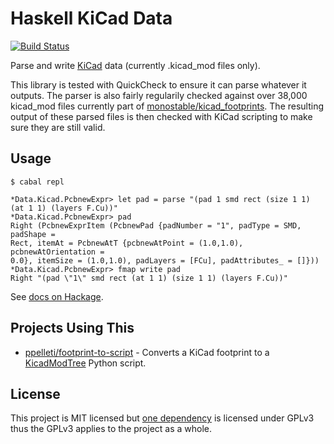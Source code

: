 # Haskell KiCad Data
[![Build Status](https://travis-ci.org/monostable/haskell-kicad-data.svg?branch=master)](https://travis-ci.org/monostable/haskell-kicad-data)

Parse and write [KiCad](https://kicad.org/) data (currently .kicad_mod files only).

This library is tested with QuickCheck to ensure it can parse whatever it outputs. 
The parser is also fairly regularily checked against over 38,000 kicad_mod files currently part of [monostable/kicad_footprints](https://github.com/monostable/kicad_footprints). The resulting output of these parsed files is then checked with KiCad scripting to make sure they are still valid.

## Usage

    $ cabal repl

```
*Data.Kicad.PcbnewExpr> let pad = parse "(pad 1 smd rect (size 1 1) (at 1 1) (layers F.Cu))"
*Data.Kicad.PcbnewExpr> pad
Right (PcbnewExprItem (PcbnewPad {padNumber = "1", padType = SMD, padShape =
Rect, itemAt = PcbnewAtT {pcbnewAtPoint = (1.0,1.0), pcbnewAtOrientation =
0.0}, itemSize = (1.0,1.0), padLayers = [FCu], padAttributes_ = []}))
*Data.Kicad.PcbnewExpr> fmap write pad
Right "(pad \"1\" smd rect (at 1 1) (size 1 1) (layers F.Cu))"
```

See [docs on Hackage](https://hackage.haskell.org/package/kicad-data).


## Projects Using This

- [ppelleti/footprint-to-script](https://github.com/ppelleti/footprint-to-script) - Converts a KiCad footprint to a [KicadModTree](https://github.com/pointhi/kicad-footprint-generator) Python script.

## License

This project is MIT licensed but [one dependency](https://hackage.haskell.org/package/pretty-compact) is licensed under GPLv3 thus the GPLv3 applies to the project as a whole.
